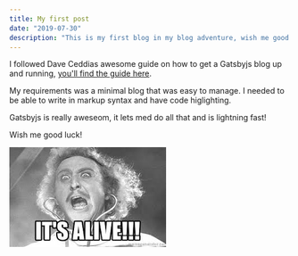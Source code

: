 ```yaml
---
title: My first post
date: "2019-07-30"
description: "This is my first blog in my blog adventure, wish me good luck!"
---
```


I followed Dave Ceddias awesome guide on how to get a Gatsbyjs blog up and running, [you'll find the guide here](https://daveceddia.com/start-blog-gatsby-netlify/).

My requirements was a minimal blog that was easy to manage. I needed to be able to write in markup syntax and have code higlighting.

Gatsbyjs is really aweseom, it lets med do all that and is lightning fast!

Wish me good luck!

![It's alive!!](./alive.jpeg)